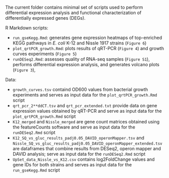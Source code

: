The current folder contains minimal set of scripts used to perform differential expression analysis and functional characterization of differentially expressed genes (DEGs).

R Markdown scripts:
* `run_gseKegg.Rmd`: generates gene expression heatmaps of top-enriched KEGG pathways in *E. coli* K-12 and Nissle 1917 strains (`Figure 6`)
* `plot_qrtPCR_growth.Rmd`: plots results of qRT-PCR (`Figure 4`) and growth curves experiments (`Figure 5`)
* `runDESeq2.Rmd`: assesses quality of RNA-seq samples (`Figure S1`), performs differential expression analysis, and generates volcano plots (`Figure 3`), 

Data:
* `growth_curves.tsv` containd OD600 values from bacterial growth experiments and serves as input data for the `plot_qrtPCR_growth.Rmd` script
* `qrt_pcr_2**ddCT.tsv` and `qrt_pcr_extended.txt` provide data on gene expression values obtained by qRT-PCR and serve as input data for the `plot_qrtPCR_growth.Rmd` script
* `K12_merged` and `Nissle_merged` are gene count matrices obtained using the featureCounts software and serve as input data for the `runDESeq2.Rmd` script
* `K12_SQ_vs_gluc_results_padj0.05_DAVID_operonMapper.tsv` and `Nissle_SQ_vs_gluc_results_padj0.05_DAVID_operonMapper_extended.tsv` are dataframes that combine results from DESeq2, operon mapper and DAVID analysis; serve as input data for the `runDESeq2.Rmd` script
* `UpSet_data_Nissle_vs_K12.csv` contains log2FoldChange values and gene IDs for both strains and serves as input data for the `run_gseKegg.Rmd` script

